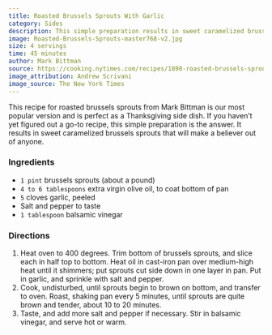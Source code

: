 ```yaml
---
title: Roasted Brussels Sprouts With Garlic
category: Sides
description: This simple preparation results in sweet caramelized brussels sprouts that will make a believer out of anyone. Perfect as a Thanksgiving side dish.
image: Roasted-Brussels-Sprouts-master768-v2.jpg
size: 4 servings
time: 45 minutes
author: Mark Bittman
source: https://cooking.nytimes.com/recipes/1890-roasted-brussels-sprouts-with-garlic#notes_section
image_attribution: Andrew Scrivani
image_source: The New York Times
---
```


This recipe for roasted brussels sprouts from Mark Bittman is our most popular version and is perfect as a Thanksgiving side dish. If you haven’t yet figured out a go-to recipe, this simple preparation is the answer. It results in sweet caramelized brussels sprouts that will make a believer out of anyone.

### Ingredients

* `1 pint` brussels sprouts (about a pound)
* `4 to 6 tablespoons` extra virgin olive oil, to coat bottom of pan
* `5` cloves garlic, peeled
* Salt and pepper to taste
* `1 tablespoon` balsamic vinegar

### Directions

1. Heat oven to 400 degrees. Trim bottom of brussels sprouts, and slice each in half top to bottom. Heat oil in cast-iron pan over medium-high heat until it shimmers; put sprouts cut side down in one layer in pan. Put in garlic, and sprinkle with salt and pepper.
2. Cook, undisturbed, until sprouts begin to brown on bottom, and transfer to oven. Roast, shaking pan every 5 minutes, until sprouts are quite brown and tender, about 10 to 20 minutes.
3. Taste, and add more salt and pepper if necessary. Stir in balsamic vinegar, and serve hot or warm.